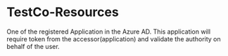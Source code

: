 # TestCo-Resources
One of the registered Application in the Azure AD.
This application will require token from the accessor(application) and validate the authority on behalf of the user.
